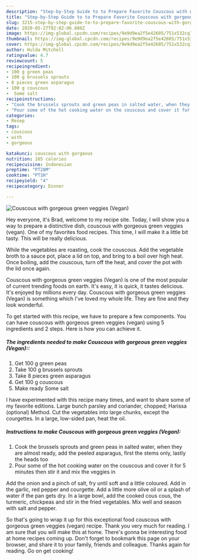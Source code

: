 ```yaml
---
description: "Step-by-Step Guide to to Prepare Favorite Couscous with gorgeous green veggies (Vegan)"
title: "Step-by-Step Guide to to Prepare Favorite Couscous with gorgeous green veggies (Vegan)"
slug: 3215-step-by-step-guide-to-to-prepare-favorite-couscous-with-gorgeous-green-veggies-vegan
date: 2020-05-27T02:02:06.606Z
image: https://img-global.cpcdn.com/recipes/9e9d9ea2f5e42605/751x532cq70/couscous-with-gorgeous-green-veggies-vegan-recipe-main-photo.jpg
thumbnail: https://img-global.cpcdn.com/recipes/9e9d9ea2f5e42605/751x532cq70/couscous-with-gorgeous-green-veggies-vegan-recipe-main-photo.jpg
cover: https://img-global.cpcdn.com/recipes/9e9d9ea2f5e42605/751x532cq70/couscous-with-gorgeous-green-veggies-vegan-recipe-main-photo.jpg
author: Hulda Mitchell
ratingvalue: 4.7
reviewcount: 5
recipeingredient:
- 100 g green peas
- 100 g brussels sprouts
- 8 pieces green asparagus
- 100 g couscous
-  Some salt
recipeinstructions:
- "Cook the brussels sprouts and green peas in salted water, when they are almost ready, add the peeled asparagus, first the stems only, lastly the heads too"
- "Pour some of the hot cooking water on the couscous and cover it for 5 minutes then stir it and mix the veggies in"
categories:
- Resep
tags:
- couscous
- with
- gorgeous

katakunci: couscous with gorgeous
nutrition: 165 calories
recipecuisine: Indonesian
preptime: "PT28M"
cooktime: "PT1H"
recipeyield: "4"
recipecategory: Dinner

---
```



![Couscous with gorgeous green veggies (Vegan)](https://img-global.cpcdn.com/recipes/9e9d9ea2f5e42605/751x532cq70/couscous-with-gorgeous-green-veggies-vegan-recipe-main-photo.jpg)

Hey everyone, it's Brad, welcome to my recipe site. Today, I will show you a way to prepare a distinctive dish, couscous with gorgeous green veggies (vegan). One of my favorites food recipes. This time, I will make it a little bit tasty. This will be really delicious.

While the vegetables are roasting, cook the couscous. Add the vegetable broth to a sauce pot, place a lid on top, and bring to a boil over high heat. Once boiling, add the couscous, turn off the heat, and cover the pot with the lid once again.

Couscous with gorgeous green veggies (Vegan) is one of the most popular of current trending foods on earth. It's easy, it is quick, it tastes delicious. It's enjoyed by millions every day. Couscous with gorgeous green veggies (Vegan) is something which I've loved my whole life. They are fine and they look wonderful.


To get started with this recipe, we have to prepare a few components. You can have couscous with gorgeous green veggies (vegan) using 5 ingredients and 2 steps. Here is how you can achieve it.

##### The ingredients needed to make Couscous with gorgeous green veggies (Vegan)::

1. Get 100 g green peas
1. Take 100 g brussels sprouts
1. Take 8 pieces green asparagus
1. Get 100 g couscous
1. Make ready  Some salt


I have experimented with this recipe many times, and want to share some of my favorite editions. Large bunch parsley and coriander, chopped; Harissa (optional) Method. Cut the vegetables into large chunks, except the courgettes. In a large, low-sided pan, heat the oil. 

##### Instructions to make Couscous with gorgeous green veggies (Vegan):

1. Cook the brussels sprouts and green peas in salted water, when they are almost ready, add the peeled asparagus, first the stems only, lastly the heads too
1. Pour some of the hot cooking water on the couscous and cover it for 5 minutes then stir it and mix the veggies in


Add the onion and a pinch of salt, fry until soft and a little coloured. Add in the garlic, red pepper and courgette. Add a little more olive oil or a splash of water if the pan gets dry. In a large bowl, add the cooked cous cous, the turmeric, chickpeas and stir in the fried vegetables. Mix well and season with salt and pepper. 

So that's going to wrap it up for this exceptional food couscous with gorgeous green veggies (vegan) recipe. Thank you very much for reading. I am sure that you will make this at home. There's gonna be interesting food at home recipes coming up. Don't forget to bookmark this page on your browser, and share it to your family, friends and colleague. Thanks again for reading. Go on get cooking!
